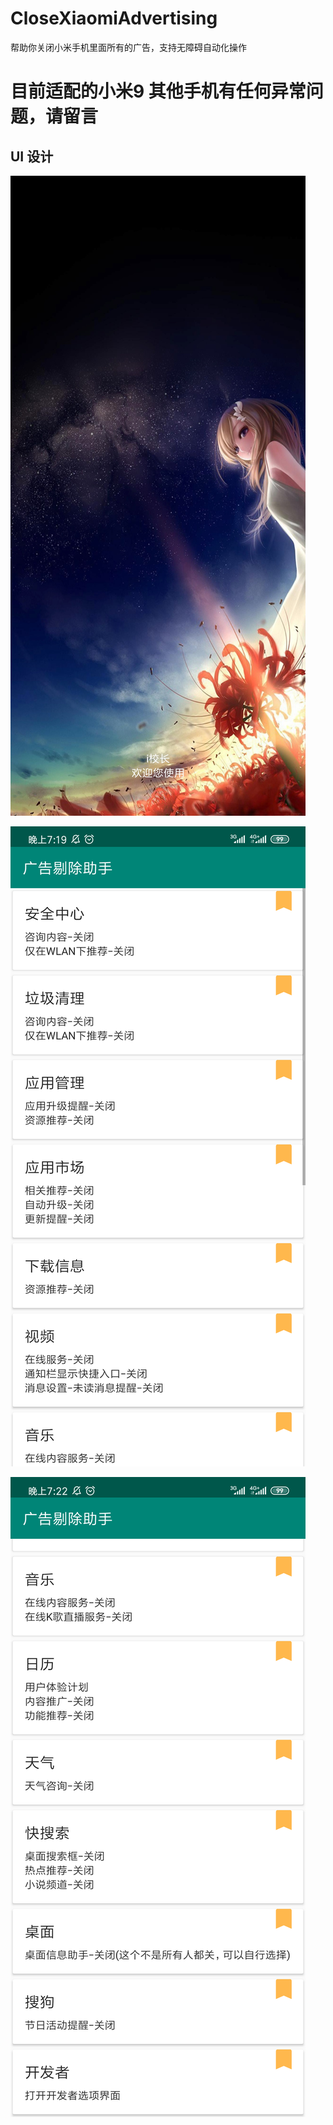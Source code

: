 # CloseXiaomiAdvertising
帮助你关闭小米手机里面所有的广告，支持无障碍自动化操作
# 目前适配的小米9 其他手机有任何异常问题，请留言
## UI 设计

![image](https://github.com/Papeone/CloseXiaomiAdvertising/raw/master/file/WechatIMG98.jpeg)

![image](https://github.com/Papeone/CloseXiaomiAdvertising/raw/master/file/WechatIMG97.png)


![image](https://github.com/Papeone/CloseXiaomiAdvertising/raw/master/file/WechatIMG95.png)


